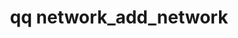 ---
category: network
command: network_add_network
optional_options:
- alternate: []
  help: Network name
  name: --name
  required: true
- alternate: []
  help: (if STATIC) IPv4 or IPv6 Netmask or Subnet CIDR eg. 255.255.255.0 or 10.1.1.0/24
  name: --netmask
  required: true
- alternate: []
  help: (if STATIC) List of persistent IP ranges to replace the current ranges. Can
    be single addresses or ranges, comma separated. eg. 10.1.1.20-21 or 10.1.1.20,10.1.1.21
  name: --ip-ranges
  required: true
- alternate: []
  help: (if STATIC) List of floating IP ranges to replace the current ranges. Can
    be single addresses or ranges, comma separated. eg. 10.1.1.20-21 or 10.1.1.20,10.1.1.21
  name: --floating-ip-ranges
  required: false
- alternate: []
  help: List of DNS Server IP addresses. Can be a single address or multiple comma
    separated addresses. eg. 10.1.1.10 or 10.1.1.10,10.1.1.15
  name: --dns-servers
  required: false
- alternate: []
  help: List of DNS Search Domains to use. Can be a single domain or multiple comma
    separated domains. eg. my.domain.com or my.domain.com,your.domain.com
  name: --dns-search-domains
  required: false
- alternate: []
  help: (if STATIC) The Maximum Transfer Unit (MTU) in bytes of a tagged STATIC network.
    The MTU of an untagged STATIC network needs to be specified through interface
    MTU.
  name: --mtu
  required: false
- alternate: []
  help: (if STATIC) User assigned VLAN tag for network configuration. 1-4094 are valid
    VLAN IDs and 0 is used for untagged networks.
  name: --vlan-id
  required: false
- alternate: []
  help: The tenant that the network will be assigned to. If only one tenant exists,
    the network will default to that tenant. Otherwise, not specifying the tenant
    will create the network unassigned.
  name: --tenant-id
  required: false
permalink: /qq-cli-command-guide/network/network_add_network.html
positional_options: []
sidebar: qq_cli_command_reference_sidebar
summary: This section explains how to use the <code>qq network_add_network</code>
  command.
synopsis: Add network configuration
title: qq network_add_network
usage: "qq network_add_network [-h] --name NAME --netmask <netmask-or-subnet> --ip-ranges\
  \ <address-or-range> [<address-or-range> ...]\n    [--floating-ip-ranges <address-or-range>\
  \ [<address-or-range> ...]]\n    [--dns-servers <address-or-range> [<address-or-range>\
  \ ...]] [--dns-search-domains <search-domain> [<search-domain> ...]]\n    [--mtu\
  \ MTU] [--vlan-id VLAN_ID] [--tenant-id TENANT_ID]"
zendesk_source: qq CLI Command Guide

---